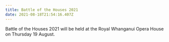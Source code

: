 ```yaml
---
title: Battle of the Houses 2021
date: 2021-08-18T21:54:16.407Z
---
```

Battle of the Houses 2021 will be held at the Royal Whanganui Opera House on Thursday 19 August.  


